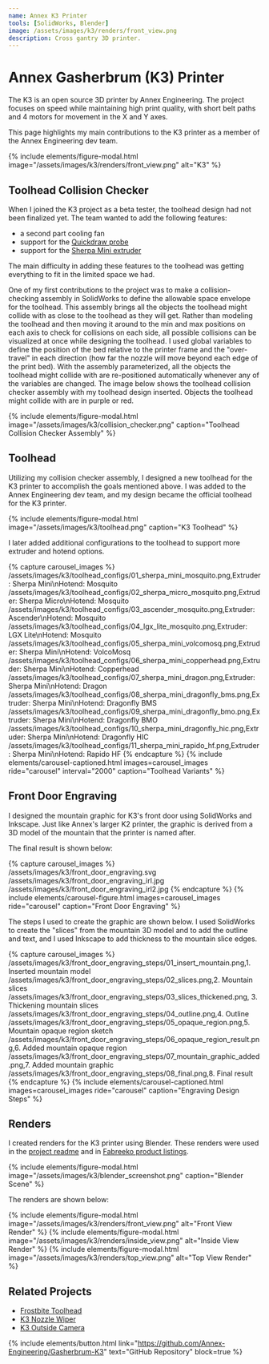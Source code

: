 ```yaml
---
name: Annex K3 Printer
tools: [SolidWorks, Blender]
image: /assets/images/k3/renders/front_view.png
description: Cross gantry 3D printer.
---
```


# Annex Gasherbrum (K3) Printer

The K3 is an open source 3D printer by Annex Engineering. The project focuses
on speed while maintaining high print quality, with short belt paths and 4
motors for movement in the X and Y axes.

This page highlights my main contributions to the K3 printer as a member of the
Annex Engineering dev team.

{% include elements/figure-modal.html image="/assets/images/k3/renders/front_view.png" alt="K3" %}

## Toolhead Collision Checker

When I joined the K3 project as a beta tester, the toolhead design had not been
finalized yet. The team wanted to add the following features:

- a second part cooling fan
- support for the [Quickdraw probe](https://github.com/Annex-Engineering/Quickdraw_Probe)
- support for the [Sherpa Mini extruder](https://github.com/Annex-Engineering/Sherpa_Mini-Extruder)

The main difficulty in adding these features to the toolhead was getting
everything to fit in the limited space we had.

One of my first contributions to the project was to make a collision-checking
assembly in SolidWorks to define the allowable space envelope for the toolhead.
This assembly brings all the objects the toolhead might collide with as close to
the toolhead as they will get. Rather than modeling the toolhead and then moving
it around to the min and max positions on each axis to check for collisions on
each side, all possible collisions can be visualized at once while designing the
toolhead. I used global variables to define the position of the bed relative to
the printer frame and the "over-travel" in each direction (how far the nozzle
will move beyond each edge of the print bed). With the assembly parameterized,
all the objects the toolhead might collide with are re-positioned automatically
whenever any of the variables are changed. The image below shows the toolhead
collision checker assembly with my toolhead design inserted. Objects the
toolhead might collide with are in purple or red.

{% include elements/figure-modal.html image="/assets/images/k3/collision_checker.png" caption="Toolhead Collision Checker Assembly" %}

## Toolhead

Utilizing my collision checker assembly, I designed a new toolhead for the K3
printer to accomplish the goals mentioned above. I was added to the Annex
Engineering dev team, and my design became the official toolhead for the K3
printer. 

{% include elements/figure-modal.html image="/assets/images/k3/toolhead.png" caption="K3 Toolhead" %}

I later added additional configurations to the toolhead to support more
extruder and hotend options.

{% capture carousel_images %}
/assets/images/k3/toolhead_configs/01_sherpa_mini_mosquito.png,Extruder: Sherpa Mini\nHotend: Mosquito
/assets/images/k3/toolhead_configs/02_sherpa_micro_mosquito.png,Extruder: Sherpa Micro\nHotend: Mosquito
/assets/images/k3/toolhead_configs/03_ascender_mosquito.png,Extruder: Ascender\nHotend: Mosquito
/assets/images/k3/toolhead_configs/04_lgx_lite_mosquito.png,Extruder: LGX Lite\nHotend: Mosquito
/assets/images/k3/toolhead_configs/05_sherpa_mini_volcomosq.png,Extruder: Sherpa Mini\nHotend: VolcoMosq
/assets/images/k3/toolhead_configs/06_sherpa_mini_copperhead.png,Extruder: Sherpa Mini\nHotend: Copperhead
/assets/images/k3/toolhead_configs/07_sherpa_mini_dragon.png,Extruder: Sherpa Mini\nHotend: Dragon
/assets/images/k3/toolhead_configs/08_sherpa_mini_dragonfly_bms.png,Extruder: Sherpa Mini\nHotend: Dragonfly BMS
/assets/images/k3/toolhead_configs/09_sherpa_mini_dragonfly_bmo.png,Extruder: Sherpa Mini\nHotend: Dragonfly BMO
/assets/images/k3/toolhead_configs/10_sherpa_mini_dragonfly_hic.png,Extruder: Sherpa Mini\nHotend: Dragonfly HIC
/assets/images/k3/toolhead_configs/11_sherpa_mini_rapido_hf.png,Extruder: Sherpa Mini\nHotend: Rapido HF
{% endcapture %}
{% include elements/carousel-captioned.html images=carousel_images ride="carousel" interval="2000" caption="Toolhead Variants" %}

## Front Door Engraving

I designed the mountain graphic for K3's front door using SolidWorks and
Inkscape. Just like Annex's larger K2 printer, the graphic is derived from a 
3D model of the mountain that the printer is named after.

The final result is shown below:

{% capture carousel_images %}
/assets/images/k3/front_door_engraving.svg
/assets/images/k3/front_door_engraving_irl.jpg
/assets/images/k3/front_door_engraving_irl2.jpg
{% endcapture %}
{% include elements/carousel-figure.html images=carousel_images ride="carousel" caption="Front Door Engraving" %}

The steps I used to create the graphic are shown below. I used SolidWorks to
create the "slices" from the mountain 3D model and to add the outline and text,
and I used Inkscape to add thickness to the mountain slice edges.

{% capture carousel_images %}
/assets/images/k3/front_door_engraving_steps/01_insert_mountain.png,1. Inserted mountain model
/assets/images/k3/front_door_engraving_steps/02_slices.png,2. Mountain slices
/assets/images/k3/front_door_engraving_steps/03_slices_thickened.png, 3. Thickening mountain slices
/assets/images/k3/front_door_engraving_steps/04_outline.png,4. Outline
/assets/images/k3/front_door_engraving_steps/05_opaque_region.png,5. Mountain opaque region sketch
/assets/images/k3/front_door_engraving_steps/06_opaque_region_result.png,6. Added mountain opaque region
/assets/images/k3/front_door_engraving_steps/07_mountain_graphic_added.png,7. Added mountain graphic
/assets/images/k3/front_door_engraving_steps/08_final.png,8. Final result
{% endcapture %}
{% include elements/carousel-captioned.html images=carousel_images ride="carousel" caption="Engraving Design Steps" %}

## Renders

I created renders for the K3 printer using Blender. These renders were used in
the [project readme](https://github.com/Annex-Engineering/Gasherbrum-K3/blob/main/README.md)
and in [Fabreeko product listings](https://www.fabreeko.com/collections/annex-engineering/products/annex-k3-kit-by-honeybadger).

{% include elements/figure-modal.html image="/assets/images/k3/blender_screenshot.png" caption="Blender Scene" %}

The renders are shown below:

<!-- ![alt text](/assets/images/k3/renders/front_view.png "Front View Render")
![alt text](/assets/images/k3/renders/inside_view.png "Inside View Render")
![alt text](/assets/images/k3/renders/top_view.png "Top View Render") -->

{% include elements/figure-modal.html image="/assets/images/k3/renders/front_view.png" alt="Front View Render" %}
{% include elements/figure-modal.html image="/assets/images/k3/renders/inside_view.png" alt="Inside View Render" %}
{% include elements/figure-modal.html image="/assets/images/k3/renders/top_view.png" alt="Top View Render" %}

## Related Projects

- [Frostbite Toolhead](/projects/05-frostbite)
- [K3 Nozzle Wiper](/projects/06-k3-nozzle-wiper)
- [K3 Outside Camera](https://github.com/Annex-Engineering/Annex-Engineering_User_Mods/tree/main/Printers/K3/Ryan_G-K3_Outside_Camera)

{% include elements/button.html link="https://github.com/Annex-Engineering/Gasherbrum-K3" text="GitHub Repository" block=true %}
